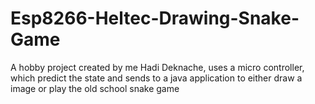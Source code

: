 # Esp8266-Heltec-Drawing-Snake-Game
A hobby project created by me Hadi Deknache, uses a micro controller, which predict the state and sends to a java application to either draw a image or play the old school snake game
